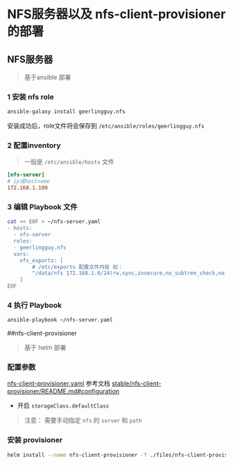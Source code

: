 # NFS服务器以及 nfs-client-provisioner的部署



## NFS服务器

> 基于ansible 部署

### 1 安装 nfs role

```sh
ansible-galaxy install geerlingguy.nfs	
```

安装成功后，role文件将会保存到 `/etc/ansible/roles/geerlingguy.nfs`

### 2 配置inventory 

> 一般是 `/etc/ansible/hosts` 文件

```ini
[nfs-server]
# ip或hostname
172.168.1.100
```

### 3 编辑 Playbook 文件

```sh
cat << EOF > ~/nfs-server.yaml
- hosts:
  - nfs-server
  roles:
  - geerlingguy.nfs
  vars:
    nfs_exports: [
        # /etc/exports 配置文件内容 如：
        "/data/nfs 172.168.1.0/24(rw,sync,insecure,no_subtree_check,no_root_squash)"
    ]
EOF
```



### 4 执行 Playbook

```sh
ansible-playbook ~/nfs-server.yaml
```



##nfs-client-provisioner

> 基于 helm 部署

### 配置参数

[nfs-client-provisioner.yaml](./files/nfs-client-provisioner.yaml) 参考文档  [stable/nfs-client-provisioner/README.md#configuration](https://github.com/helm/charts/blob/master/stable/nfs-client-provisioner/README.md#configuration)

- 开启  `storageClass.defaultClass`

> 注意： 需要手动指定 `nfs` 的 `server` 和 `path`



### 安装 provisioner

```sh
helm install --name nfs-client-provisioner -f ./files/nfs-client-provisioner.yaml --set nfs.server=x.x.x.x --set nfs.path=/exported/path stable/nfs-client-provisioner
```

